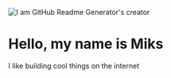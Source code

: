![I am GitHub Readme Generator's creator](https://pbs.twimg.com/profile_banners/296933146/1646970361/1500x500)
# Hello, my name is Miks
I like building cool things on the internet


